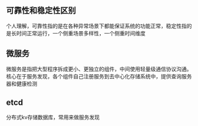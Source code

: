 ## 可靠性和稳定性区别
个人理解，可靠性指的是在各种异常场景下都能保证系统的功能正常，稳定性指的是长时间正常运行，一个侧重场景多样性，一个侧重时间维度
## 微服务
微服务是指把大型程序拆成更小、更独立的组件，中间使用轻量级通信协议沟通。核心在于服务发现，各个组件自己注册服务到去中心化存储系统中，提供查询服务器和健康检测
## etcd
分布式kv存储数据库，常用来做服务发现